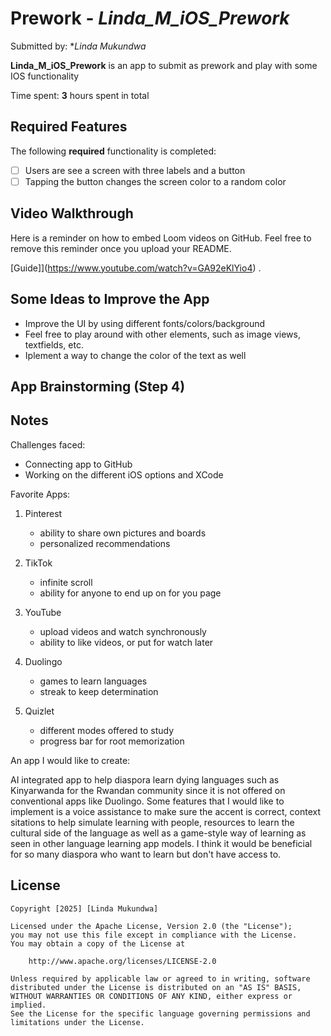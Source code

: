 # Prework - *Linda_M_iOS_Prework*

Submitted by: **Linda Mukundwa*

**Linda_M_iOS_Prework** is an app to submit as prework and play with some IOS functionality

Time spent: **3** hours spent in total

## Required Features

The following **required** functionality is completed:

- [ ] Users are see a screen with three labels and a button
- [ ] Tapping the button changes the screen color to a random color
 
## Video Walkthrough

Here is a reminder on how to embed Loom videos on GitHub. Feel free to remove this reminder once you upload your README. 

[Guide]](https://www.youtube.com/watch?v=GA92eKlYio4) .

## Some Ideas to Improve the App

- Improve the UI by using different fonts/colors/background
- Feel free to play around with other elements, such as image views, textfields, etc.
- Iplement a way to change the color of the text as well

## App Brainstorming (Step 4)

## Notes

Challenges faced:

- Connecting app to GitHub
- Working on the different iOS options and XCode

Favorite Apps:

1. Pinterest
   - ability to share own pictures and boards
   - personalized recommendations

3. TikTok
   - infinite scroll
   - ability for anyone to end up on for you page

5. YouTube
   - upload videos and watch synchronously 
   - ability to like videos, or put for watch later

7. Duolingo
   - games to learn languages
   - streak to keep determination

9. Quizlet
   - different modes offered to study
   - progress bar for root memorization

An app I would like to create:

AI integrated app to help diaspora learn dying languages such as Kinyarwanda for the Rwandan community since it is not offered on conventional apps like Duolingo. Some features that I would like to implement is a voice assistance to make sure the accent is correct, context sitations to help simulate learning with people, resources to learn the cultural side of the language as well as a game-style way of learning as seen in other language learning app models. I think it would be beneficial for so many diaspora who want to learn but don't have access to. 

## License

    Copyright [2025] [Linda Mukundwa]

    Licensed under the Apache License, Version 2.0 (the "License");
    you may not use this file except in compliance with the License.
    You may obtain a copy of the License at

        http://www.apache.org/licenses/LICENSE-2.0

    Unless required by applicable law or agreed to in writing, software
    distributed under the License is distributed on an "AS IS" BASIS,
    WITHOUT WARRANTIES OR CONDITIONS OF ANY KIND, either express or implied.
    See the License for the specific language governing permissions and
    limitations under the License.
